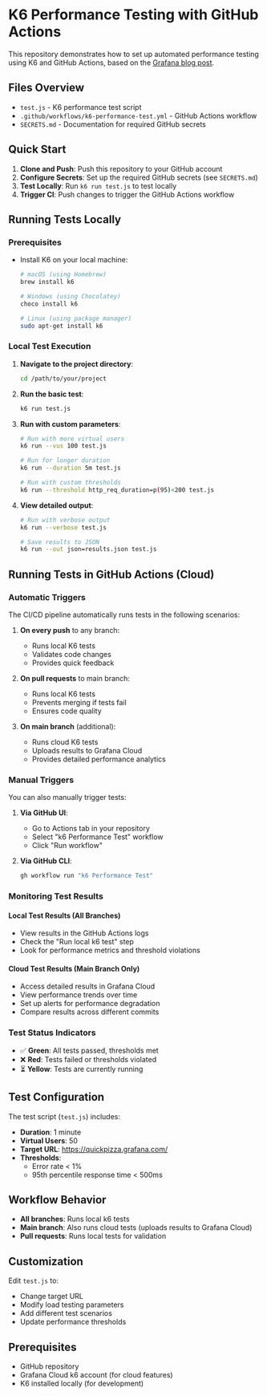 # K6 Performance Testing with GitHub Actions

This repository demonstrates how to set up automated performance testing using K6 and GitHub Actions, based on the [Grafana blog post](https://grafana.com/blog/2024/07/15/performance-testing-with-grafana-k6-and-github-actions/).

## Files Overview

- `test.js` - K6 performance test script
- `.github/workflows/k6-performance-test.yml` - GitHub Actions workflow
- `SECRETS.md` - Documentation for required GitHub secrets

## Quick Start

1. **Clone and Push**: Push this repository to your GitHub account
2. **Configure Secrets**: Set up the required GitHub secrets (see `SECRETS.md`)
3. **Test Locally**: Run `k6 run test.js` to test locally
4. **Trigger CI**: Push changes to trigger the GitHub Actions workflow

## Running Tests Locally

### Prerequisites
- Install K6 on your local machine:
  ```bash
  # macOS (using Homebrew)
  brew install k6
  
  # Windows (using Chocolatey)
  choco install k6
  
  # Linux (using package manager)
  sudo apt-get install k6
  ```

### Local Test Execution
1. **Navigate to the project directory**:
   ```bash
   cd /path/to/your/project
   ```

2. **Run the basic test**:
   ```bash
   k6 run test.js
   ```

3. **Run with custom parameters**:
   ```bash
   # Run with more virtual users
   k6 run --vus 100 test.js
   
   # Run for longer duration
   k6 run --duration 5m test.js
   
   # Run with custom thresholds
   k6 run --threshold http_req_duration=p(95)<200 test.js
   ```

4. **View detailed output**:
   ```bash
   # Run with verbose output
   k6 run --verbose test.js
   
   # Save results to JSON
   k6 run --out json=results.json test.js
   ```

## Running Tests in GitHub Actions (Cloud)

### Automatic Triggers
The CI/CD pipeline automatically runs tests in the following scenarios:

1. **On every push** to any branch:
   - Runs local K6 tests
   - Validates code changes
   - Provides quick feedback

2. **On pull requests** to main branch:
   - Runs local K6 tests
   - Prevents merging if tests fail
   - Ensures code quality

3. **On main branch** (additional):
   - Runs cloud K6 tests
   - Uploads results to Grafana Cloud
   - Provides detailed performance analytics

### Manual Triggers
You can also manually trigger tests:

1. **Via GitHub UI**:
   - Go to Actions tab in your repository
   - Select "k6 Performance Test" workflow
   - Click "Run workflow"

2. **Via GitHub CLI**:
   ```bash
   gh workflow run "k6 Performance Test"
   ```

### Monitoring Test Results

#### Local Test Results (All Branches)
- View results in the GitHub Actions logs
- Check the "Run local k6 test" step
- Look for performance metrics and threshold violations

#### Cloud Test Results (Main Branch Only)
- Access detailed results in Grafana Cloud
- View performance trends over time
- Set up alerts for performance degradation
- Compare results across different commits

### Test Status Indicators
- ✅ **Green**: All tests passed, thresholds met
- ❌ **Red**: Tests failed or thresholds violated
- ⏳ **Yellow**: Tests are currently running

## Test Configuration

The test script (`test.js`) includes:
- **Duration**: 1 minute
- **Virtual Users**: 50
- **Target URL**: https://quickpizza.grafana.com/
- **Thresholds**: 
  - Error rate < 1%
  - 95th percentile response time < 500ms

## Workflow Behavior

- **All branches**: Runs local k6 tests
- **Main branch**: Also runs cloud tests (uploads results to Grafana Cloud)
- **Pull requests**: Runs local tests for validation

## Customization

Edit `test.js` to:
- Change target URL
- Modify load testing parameters
- Add different test scenarios
- Update performance thresholds

## Prerequisites

- GitHub repository
- Grafana Cloud k6 account (for cloud features)
- K6 installed locally (for development)